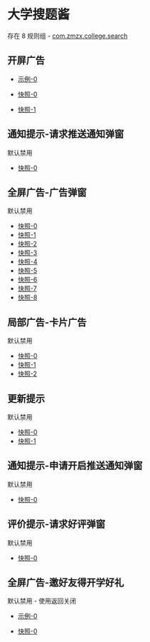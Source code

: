 # 大学搜题酱

存在 8 规则组 - [com.zmzx.college.search](/src/apps/com.zmzx.college.search.ts)

## 开屏广告

- [示例-0](https://m.gkd.li/57941037/45daad88-68a3-41b9-933a-943eeae0e4ff)

- [快照-0](https://i.gkd.li/i/12867875)
- [快照-1](https://i.gkd.li/i/14434685)

## 通知提示-请求推送通知弹窗

默认禁用

- [快照-0](https://i.gkd.li/i/12867853)

## 全屏广告-广告弹窗

默认禁用

- [快照-0](https://i.gkd.li/i/12867751)
- [快照-1](https://i.gkd.li/i/12894813)
- [快照-2](https://i.gkd.li/i/13522998)
- [快照-3](https://i.gkd.li/i/14554866)
- [快照-4](https://i.gkd.li/i/13346628)
- [快照-5](https://i.gkd.li/i/13451304)
- [快照-6](https://i.gkd.li/i/14519779)
- [快照-7](https://i.gkd.li/i/13523288)
- [快照-8](https://i.gkd.li/i/13929945)

## 局部广告-卡片广告

默认禁用

- [快照-0](https://i.gkd.li/i/13849755)
- [快照-1](https://i.gkd.li/i/13929965)
- [快照-2](https://i.gkd.li/i/13063381)

## 更新提示

默认禁用

- [快照-0](https://i.gkd.li/i/13063373)
- [快照-1](https://i.gkd.li/i/13623469)

## 通知提示-申请开启推送通知弹窗

默认禁用

- [快照-0](https://i.gkd.li/i/13440939)

## 评价提示-请求好评弹窗

默认禁用

- [快照-0](https://i.gkd.li/i/13476308)

## 全屏广告-邀好友得开学好礼

默认禁用 - 使用返回关闭

- [示例-0](https://m.gkd.li/57941037/d625fcaa-4cf3-4c92-9b27-10542b0262bb)

- [快照-0](https://i.gkd.li/i/14555042)

